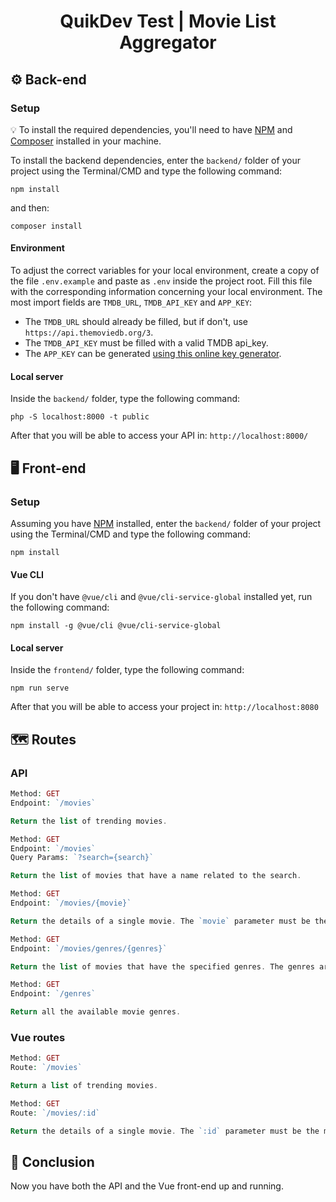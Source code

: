 <h1 align="center">
  QuikDev Test | Movie List Aggregator
</h1>

## :gear: Back-end

### Setup

:bulb: To install the required dependencies, you'll need to have [NPM](https://www.npmjs.com/) and [Composer](https://getcomposer.org/) installed in your machine.

To install the backend dependencies, enter the `backend/` folder of your project using the Terminal/CMD and type the following command:
 
```
npm install
``` 

and then:
```
composer install
```

#### Environment

To adjust the correct variables for your local environment, create a copy of the file `.env.example` and paste as `.env` inside the project root. 
Fill this file with the corresponding information concerning your local environment. The most import fields are `TMDB_URL`, `TMDB_API_KEY` and `APP_KEY`:

- The `TMDB_URL` should already be filled, but if don't, use `https://api.themoviedb.org/3`.
- The `TMDB_API_KEY` must be filled with a valid TMDB api_key.
- The `APP_KEY` can be generated [using this online key generator](http://www.unit-conversion.info/texttools/random-string-generator/).

#### Local server

Inside the `backend/` folder, type the following command:

```
php -S localhost:8000 -t public
```

After that you will be able to access your API in: `http://localhost:8000/`

## :desktop_computer: Front-end

### Setup

Assuming you have [NPM](https://www.npmjs.com/) installed, enter the `backend/` folder of your project using the Terminal/CMD and type the following command:

```
npm install
``` 

#### Vue CLI

If you don't have `@vue/cli` and `@vue/cli-service-global` installed yet, run the following command:

```
npm install -g @vue/cli @vue/cli-service-global
```

#### Local server

Inside the `frontend/` folder, type the following command:

```
npm run serve
```

After that you will be able to access your project in: `http://localhost:8080`

## :world_map: Routes

### API

```php
Method: GET
Endpoint: `/movies`

Return the list of trending movies.
```

```php
Method: GET
Endpoint: `/movies`
Query Params: `?search={search}`

Return the list of movies that have a name related to the search.
```

```php
Method: GET
Endpoint: `/movies/{movie}`

Return the details of a single movie. The `movie` parameter must be the movie `id`.
```

```php
Method: GET
Endpoint: `/movies/genres/{genres}`

Return the list of movies that have the specified genres. The genres are separated by comma. For example: `http://localhost:8000/movies/genres/28,14`.
```

```php
Method: GET
Endpoint: `/genres`

Return all the available movie genres.
```

### Vue routes

```php
Method: GET
Route: `/movies`

Return a list of trending movies.
```

```php
Method: GET
Route: `/movies/:id`

Return the details of a single movie. The `:id` parameter must be the movie `id`.
```

## :checkered_flag: Conclusion

Now you have both the API and the Vue front-end up and running.